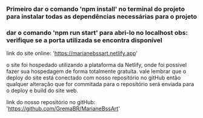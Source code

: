 ### Primeiro dar o comando 'npm install' no terminal do projeto para instalar todas as dependências necessárias para o projeto

### dar o comando 'npm run start' para abri-lo no localhost obs: verifique se a porta utilizada se encontra disponível

link do site online: 'https://marianebssart.netlify.app'

o site foi hospedado utilizando a plataforma da Netlify, onde foi possivel fazer sua hospedagem de forma totalmente gratuíta.
vale lembrar que o deploy do site está conectado com nosso repositório no gitHub então qualquer alteração que for commitada para o repositório
será enviada para o deploy e build do site web.

link do nosso repositório no gitHub: 'https://github.com/GremaBR/MarianeBssArt'